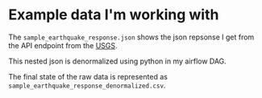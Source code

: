 # Example data I'm working with

The `sample_earthquake_response.json` shows the json repsonse I get from the API endpoint from the [USGS]('https://earthquake.usgs.gov/fdsnws/event/1/').

This nested json is denormalized using python in my airflow DAG.

The final state of the raw data is represented as `sample_earthquake_response_denormalized.csv`.